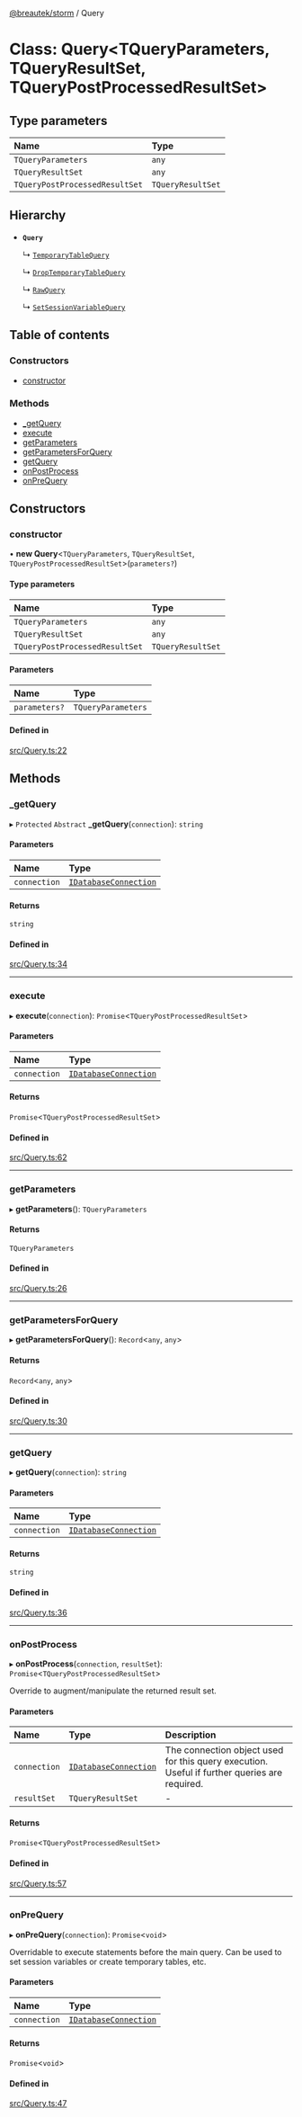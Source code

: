[@breautek/storm](../README.md) / Query

# Class: Query<TQueryParameters, TQueryResultSet, TQueryPostProcessedResultSet\>

## Type parameters

| Name | Type |
| :------ | :------ |
| `TQueryParameters` | `any` |
| `TQueryResultSet` | `any` |
| `TQueryPostProcessedResultSet` | `TQueryResultSet` |

## Hierarchy

- **`Query`**

  ↳ [`TemporaryTableQuery`](TemporaryTableQuery.md)

  ↳ [`DropTemporaryTableQuery`](DropTemporaryTableQuery.md)

  ↳ [`RawQuery`](RawQuery.md)

  ↳ [`SetSessionVariableQuery`](SetSessionVariableQuery.md)

## Table of contents

### Constructors

- [constructor](Query.md#constructor)

### Methods

- [\_getQuery](Query.md#_getquery)
- [execute](Query.md#execute)
- [getParameters](Query.md#getparameters)
- [getParametersForQuery](Query.md#getparametersforquery)
- [getQuery](Query.md#getquery)
- [onPostProcess](Query.md#onpostprocess)
- [onPreQuery](Query.md#onprequery)

## Constructors

### constructor

• **new Query**<`TQueryParameters`, `TQueryResultSet`, `TQueryPostProcessedResultSet`\>(`parameters?`)

#### Type parameters

| Name | Type |
| :------ | :------ |
| `TQueryParameters` | `any` |
| `TQueryResultSet` | `any` |
| `TQueryPostProcessedResultSet` | `TQueryResultSet` |

#### Parameters

| Name | Type |
| :------ | :------ |
| `parameters?` | `TQueryParameters` |

#### Defined in

[src/Query.ts:22](https://github.com/breautek/storm/blob/3ad3438/src/Query.ts#L22)

## Methods

### \_getQuery

▸ `Protected` `Abstract` **_getQuery**(`connection`): `string`

#### Parameters

| Name | Type |
| :------ | :------ |
| `connection` | [`IDatabaseConnection`](../interfaces/IDatabaseConnection.md) |

#### Returns

`string`

#### Defined in

[src/Query.ts:34](https://github.com/breautek/storm/blob/3ad3438/src/Query.ts#L34)

___

### execute

▸ **execute**(`connection`): `Promise`<`TQueryPostProcessedResultSet`\>

#### Parameters

| Name | Type |
| :------ | :------ |
| `connection` | [`IDatabaseConnection`](../interfaces/IDatabaseConnection.md) |

#### Returns

`Promise`<`TQueryPostProcessedResultSet`\>

#### Defined in

[src/Query.ts:62](https://github.com/breautek/storm/blob/3ad3438/src/Query.ts#L62)

___

### getParameters

▸ **getParameters**(): `TQueryParameters`

#### Returns

`TQueryParameters`

#### Defined in

[src/Query.ts:26](https://github.com/breautek/storm/blob/3ad3438/src/Query.ts#L26)

___

### getParametersForQuery

▸ **getParametersForQuery**(): `Record`<`any`, `any`\>

#### Returns

`Record`<`any`, `any`\>

#### Defined in

[src/Query.ts:30](https://github.com/breautek/storm/blob/3ad3438/src/Query.ts#L30)

___

### getQuery

▸ **getQuery**(`connection`): `string`

#### Parameters

| Name | Type |
| :------ | :------ |
| `connection` | [`IDatabaseConnection`](../interfaces/IDatabaseConnection.md) |

#### Returns

`string`

#### Defined in

[src/Query.ts:36](https://github.com/breautek/storm/blob/3ad3438/src/Query.ts#L36)

___

### onPostProcess

▸ **onPostProcess**(`connection`, `resultSet`): `Promise`<`TQueryPostProcessedResultSet`\>

Override to augment/manipulate the returned result set.

#### Parameters

| Name | Type | Description |
| :------ | :------ | :------ |
| `connection` | [`IDatabaseConnection`](../interfaces/IDatabaseConnection.md) | The connection object used for this query execution. Useful if further queries are required. |
| `resultSet` | `TQueryResultSet` | - |

#### Returns

`Promise`<`TQueryPostProcessedResultSet`\>

#### Defined in

[src/Query.ts:57](https://github.com/breautek/storm/blob/3ad3438/src/Query.ts#L57)

___

### onPreQuery

▸ **onPreQuery**(`connection`): `Promise`<`void`\>

Overridable to execute statements before the main query.
Can be used to set session variables or create temporary tables, etc.

#### Parameters

| Name | Type |
| :------ | :------ |
| `connection` | [`IDatabaseConnection`](../interfaces/IDatabaseConnection.md) |

#### Returns

`Promise`<`void`\>

#### Defined in

[src/Query.ts:47](https://github.com/breautek/storm/blob/3ad3438/src/Query.ts#L47)
